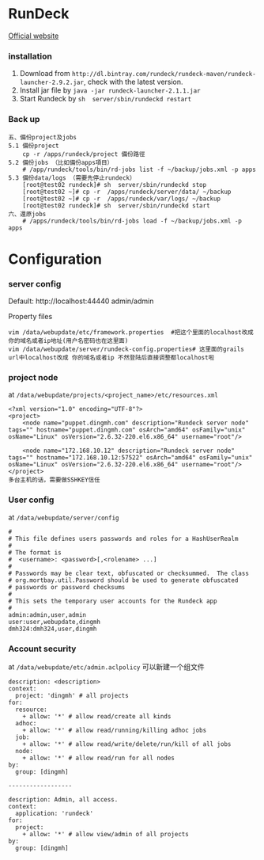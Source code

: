 # RunDeck

[Official website](http://rundeck.org/index.html)

### installation

1. Download from `http://dl.bintray.com/rundeck/rundeck-maven/rundeck-launcher-2.9.2.jar`, check with the latest version.
2. Install jar file by `java -jar rundeck-launcher-2.1.1.jar`
3. Start Rundeck by `sh  server/sbin/rundeckd restart`

### Back up

    五、備份project及jobs
    5.1 備份project
        cp -r /apps/rundeck/project 備份路徑
    5.2 備份jobs （比如備份apps項目）
        # /app/rundeck/tools/bin/rd-jobs list -f ~/backup/jobs.xml -p apps
    5.3 備份data/logs （需要先停止rundeck）
        [root@test02 rundeck]# sh  server/sbin/rundeckd stop
        [root@test02 ~]# cp -r  /apps/rundeck/server/data/ ~/backup
        [root@test02 ~]# cp -r  /apps/rundeck/var/logs/ ~/backup
        [root@test02 rundeck]# sh  server/sbin/rundeckd start
    六、還原jobs
        # /apps/rundeck/tools/bin/rd-jobs load -f ~/backup/jobs.xml -p apps


# Configuration

### server config
Default: http://localhost:44440 admin/admin

Property files

    vim /data/webupdate/etc/framework.properties  #把这个里面的localhost改成你的域名或者ip地址(用户名密码也在这里面)
    vim /data/webupdate/server/rundeck-config.properties# 这里面的grails url中localhost改成 你的域名或者ip 不然登陆后直接调整都localhost啦


### project node
at `/data/webupdate/projects/<project_name>/etc/resources.xml`

    <?xml version="1.0" encoding="UTF-8"?> 
    <project>
        <node name="puppet.dingmh.com" description="Rundeck server node" tags="" hostname="puppet.dingmh.com" osArch="amd64" osFamily="unix" osName="Linux" osVersion="2.6.32-220.el6.x86_64" username="root"/>
     
        <node name="172.168.10.12" description="Rundeck server node" tags="" hostname="172.168.10.12:57522" osArch="amd64" osFamily="unix" osName="Linux" osVersion="2.6.32-220.el6.x86_64" username="root"/>
    </project>
    多台主机的话，需要做SSHKEY信任

### User config
at `/data/webupdate/server/config`

    #
    # This file defines users passwords and roles for a HashUserRealm
    #
    # The format is
    #  <username>: <password>[,<rolename> ...]
    #
    # Passwords may be clear text, obfuscated or checksummed.  The class 
    # org.mortbay.util.Password should be used to generate obfuscated
    # passwords or password checksums
    #
    # This sets the temporary user accounts for the Rundeck app
    #
    admin:admin,user,admin
    user:user,webupdate,dingmh
    dmh324:dmh324,user,dingmh

### Account security 
at `/data/webupdate/etc/admin.aclpolicy`  可以新建一个组文件

    description: <description>
    context:
      project: 'dingmh' # all projects
    for:
      resource:
        + allow: '*' # allow read/create all kinds
      adhoc:
        + allow: '*' # allow read/running/killing adhoc jobs
      job:
        + allow: '*' # allow read/write/delete/run/kill of all jobs
      node:
        + allow: '*' # allow read/run for all nodes
    by:
      group: [dingmh]

    ------------------

    description: Admin, all access.
    context:
      application: 'rundeck'
    for:
      project:
        + allow: '*' # allow view/admin of all projects
    by:
      group: [dingmh]
